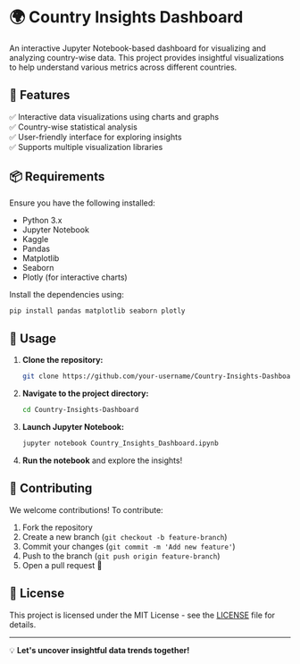 # 🌍 Country Insights Dashboard

An interactive Jupyter Notebook-based dashboard for visualizing and analyzing country-wise data. This project provides insightful visualizations to help understand various metrics across different countries.

## 🚀 Features
✅ Interactive data visualizations using charts and graphs  
✅ Country-wise statistical analysis  
✅ User-friendly interface for exploring insights  
✅ Supports multiple visualization libraries

## 📦 Requirements
Ensure you have the following installed:
- Python 3.x
- Jupyter Notebook
- Kaggle
- Pandas
- Matplotlib
- Seaborn
- Plotly (for interactive charts)

Install the dependencies using:
```bash
pip install pandas matplotlib seaborn plotly
```

## 🎯 Usage
1. **Clone the repository:**
   ```bash
   git clone https://github.com/your-username/Country-Insights-Dashboard.git
   ```
2. **Navigate to the project directory:**
   ```bash
   cd Country-Insights-Dashboard
   ```
3. **Launch Jupyter Notebook:**
   ```bash
   jupyter notebook Country_Insights_Dashboard.ipynb
   ```
4. **Run the notebook** and explore the insights!

## 🤝 Contributing
We welcome contributions! To contribute:
1. Fork the repository
2. Create a new branch (`git checkout -b feature-branch`)
3. Commit your changes (`git commit -m 'Add new feature'`)
4. Push to the branch (`git push origin feature-branch`)
5. Open a pull request 🚀

## 📜 License
This project is licensed under the MIT License - see the [LICENSE](LICENSE) file for details.

---
💡 **Let's uncover insightful data trends together!**

